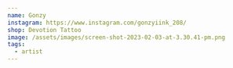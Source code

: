 ```yaml
---
name: Gonzy
instagram: https://www.instagram.com/gonzyiink_208/
shop: Devotion Tattoo
image: /assets/images/screen-shot-2023-02-03-at-3.30.41-pm.png
tags:
  - artist
---
```

